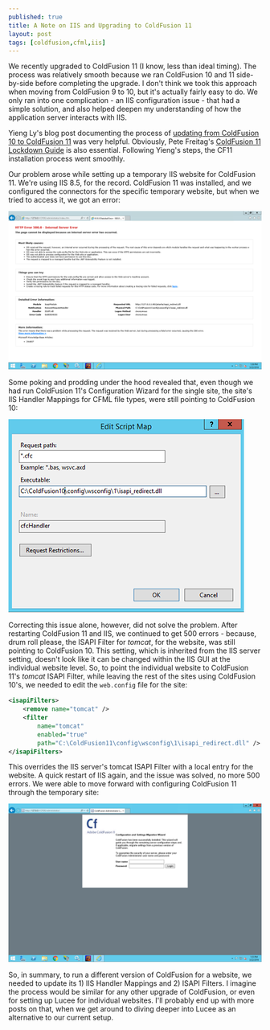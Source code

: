 ```yaml
---
published: true
title: A Note on IIS and Upgrading to ColdFusion 11
layout: post
tags: [coldfusion,cfml,iis]
---
```

We recently upgraded to ColdFusion 11 (I know, less than ideal timing). The process was relatively smooth because we ran ColdFusion 10 and 11 side-by-side before completing the upgrade. I don't think we took this approach when moving from ColdFusion 9 to 10, but it's actually fairly easy to do. We only ran into one complication - an IIS configuration issue - that had a simple solution, and also helped deepen my understanding of how the application server interacts with IIS.<!--more-->

Yieng Ly's blog post documenting the process of [updating from ColdFusion 10 to ColdFusion 11](https://yiengly.wordpress.com/2015/04/18/upgrading-to-coldfusion-11-from-10/) was very helpful. Obviously, Pete Freitag's [ColdFusion 11 Lockdown Guide](https://www.adobe.com/content/dam/Adobe/en/products/coldfusion/pdfs/cf11/cf11-lockdown-guide.pdf) is also essential. Following Yieng's steps, the CF11 installation process went smoothly. 

Our problem arose while setting up a temporary IIS website for ColdFusion 11. We're using IIS 8.5, for the record.  ColdFusion 11 was installed, and we configured the connectors for the specific temporary website, but when we tried to access it, we got an error:

![ColdFusion 11 Installation 500 Server Error](/public/assets/images/coldfusion-11-installation-500-server-error.png)

Some poking and prodding under the hood revealed that, even though we had run ColdFusion 11's Configuration Wizard for the single site, the site's IIS Handler Mappings for CFML file types, were still pointing to ColdFusion 10:

![ColdFusion 10 IIS Handler Mappings](/public/assets/images/coldfusion-10-iis-handler-mappings.png)

Correcting this issue alone, however, did not solve the problem. After restarting ColdFusion 11 and IIS, we continued to get 500 errors - because, drum roll please, the ISAPI Filter for *tomcat*, for the website, was still pointing to ColdFusion 10. This setting, which is inherited from the IIS server setting, doesn't look like it can be changed within the IIS GUI at the individual website level. So, to point the individual website to ColdFusion 11's *tomcat* ISAPI Filter, while leaving the rest of the sites using ColdFusion 10's, we needed to edit the `web.config` file for the site: 

```xml
<isapiFilters>
	<remove name="tomcat" />
	<filter 
		name="tomcat" 
		enabled="true"
		path="C:\ColdFusion11\config\wsconfig\1\isapi_redirect.dll" />
</isapiFilters>
```


This overrides the IIS server's tomcat ISAPI Filter with a local entry for the website. A quick restart of IIS again, and the issue was solved, no more 500 errors. We were able to move forward with configuring ColdFusion 11 through the temporary site:

![ColdFusion 11 Configuration and Settings Migration Wizard](/public/assets/images/coldfusion-11-configuration-and-settings-migration-wizard.png)

So, in summary, to run a different version of ColdFusion for a website, we needed to update its 1) IIS Handler Mappings and 2) ISAPI Filters. I imagine the process would be similar for any other upgrade of ColdFusion, or even for setting up Lucee for individual websites. I'll probably end up with more posts on that, when we get around to diving deeper into Lucee as an alternative to our current setup.



